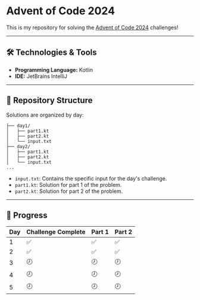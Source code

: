 # Advent of Code 2024

This is my repository for solving the [Advent of Code 2024](https://adventofcode.com/2024) challenges!

---

## 🛠️ Technologies & Tools

- **Programming Language:** Kotlin
- **IDE:** JetBrains IntelliJ

---

## 📂 Repository Structure

Solutions are organized by day:

```
├── day1/
│   ├── part1.kt
│   ├── part2.kt
│   └── input.txt
├── day2/
│   ├── part1.kt
│   ├── part2.kt
│   └── input.txt
...
```

* `input.txt`: Contains the specific input for the day's challenge.
* `part1.kt`: Solution for part 1 of the problem.
* `part2.kt`: Solution for part 2 of the problem.

---

## 📅 Progress

| Day  | Challenge Complete | Part 1 | Part 2 |
|------|---------------------|--------|--------|
| 1    | ✅                 | ✅     | ✅     |
| 2    | ✅                 | ✅     | ✅     |
| 3    | 🕗                 | 🕗     | 🕗     |
| 4    | 🕗                 | 🕗     | 🕗     |
| 5    | 🕗                 | 🕗     | 🕗     |
